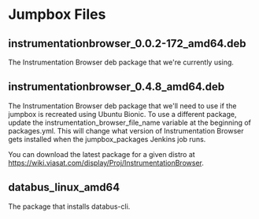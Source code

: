 # Jumpbox Files

## instrumentationbrowser_0.0.2-172_amd64.deb

The Instrumentation Browser deb package that we're currently using.

## instrumentationbrowser_0.4.8_amd64.deb

The Instrumentation Browser deb package that we'll need to use if the jumpbox is recreated using
Ubuntu Bionic. To use a different package, update the instrumentation_browser_file_name variable
at the beginning of packages.yml. This will change what version of Instrumentation Browser gets
installed when the jumpbox_packages Jenkins job runs.

You can download the latest package for a given distro at
https://wiki.viasat.com/display/Proj/InstrumentationBrowser.

## databus_linux_amd64

The package that installs databus-cli.
